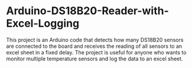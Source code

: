 # Arduino-DS18B20-Reader-with-Excel-Logging
This project is an Arduino code that detects how many DS18B20 sensors are connected to the board and receives the reading of all sensors to an excel sheet in a fixed delay. The project is useful for anyone who wants to monitor multiple temperature sensors and log the data to an excel sheet.
